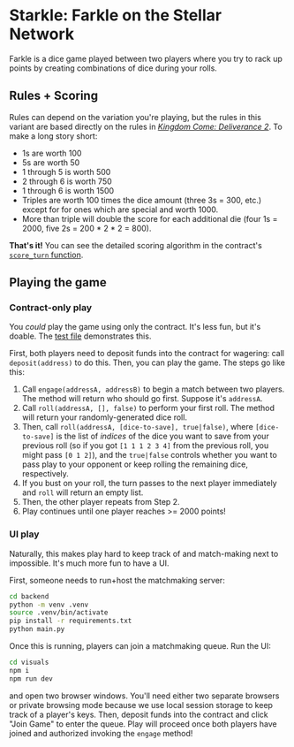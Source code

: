 # Starkle: Farkle on the Stellar Network

Farkle is a dice game played between two players where you try to rack up points by creating combinations of dice during your rolls.

## Rules + Scoring

Rules can depend on the variation you're playing, but the rules in this variant are based directly on the rules in [_Kingdom Come: Deliverance 2_](https://www.ign.com/wikis/kingdom-come-deliverance-2/How_to_Play_Dice). To make a long story short:

* 1s are worth 100
* 5s are worth 50
* 1 through 5 is worth 500
* 2 through 6 is worth 750
* 1 through 6 is worth 1500
* Triples are worth 100 times the dice amount (three 3s = 300, etc.) except for for ones which are special and worth 1000.
* More than triple will double the score for each additional die (four 1s = 2000, five 2s = 200 * 2 * 2 = 800).

**That's it!** You can see the detailed scoring algorithm in the contract's [`score_turn` function](contract/contracts/farkle/src/lib.rs#L558).

## Playing the game

### Contract-only play
You _could_ play the game using only the contract. It's less fun, but it's doable. The [test file](contract/contracts/farkle/src/test.rs) demonstrates this.

First, both players need to deposit funds into the contract for wagering: call `deposit(address)` to do this. Then, you can play the game. The steps go like this:

1. Call `engage(addressA, addressB)` to begin a match between two players. The method will return who should go first. Suppose it's `addressA`.
2. Call `roll(addressA, [], false)` to perform your first roll. The method will return your randomly-generated dice roll.
3. Then, call `roll(addressA, [dice-to-save], true|false)`, where `[dice-to-save]` is the list of _indices_ of the dice you want to save from your previous roll (so if you got `[1 1 1 2 3 4]` from the previous roll, you might pass `[0 1 2]`), and the `true|false` controls whether you want to pass play to your opponent or keep rolling the remaining dice, respectively.
4. If you bust on your roll, the turn passes to the next player immediately and `roll` will return an empty list.
5. Then, the other player repeats from Step 2.
6. Play continues until one player reaches >= 2000 points!

### UI play
Naturally, this makes play hard to keep track of and match-making next to impossible. It's much more fun to have a UI.

First, someone needs to run+host the matchmaking server:

```bash
cd backend
python -m venv .venv
source .venv/bin/activate
pip install -r requirements.txt
python main.py
```

Once this is running, players can join a matchmaking queue. Run the UI:

```bash
cd visuals
npm i
npm run dev
```

and open two browser windows. You'll need either two separate browsers or private browsing mode because we use local session storage to keep track of a player's keys. Then, deposit funds into the contract and click "Join Game" to enter the queue. Play will proceed once both players have joined and authorized invoking the `engage` method!
